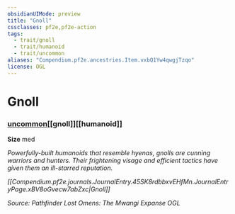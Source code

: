 ```yaml
---
obsidianUIMode: preview
title: "Gnoll"
cssclasses: pf2e,pf2e-action
tags:
  - trait/gnoll
  - trait/humanoid
  - trait/uncommon
aliases: "Compendium.pf2e.ancestries.Item.vxbQ1Yw4qwgjTzqo"
license: OGL
---
```

# Gnoll

### [uncommon](uncommon "Uncommon Rarity Trait")[[gnoll]][[humanoid]]



**Size** med


_Powerfully-built humanoids that resemble hyenas, gnolls are cunning warriors and hunters. Their frightening visage and efficient tactics have given them an ill-starred reputation._

_[[Compendium.pf2e.journals.JournalEntry.45SK8rdbbxvEHfMn.JournalEntryPage.xBV8oGvecw7abZxc|Gnoll]]_

*Source: Pathfinder Lost Omens: The Mwangi Expanse*
*OGL*